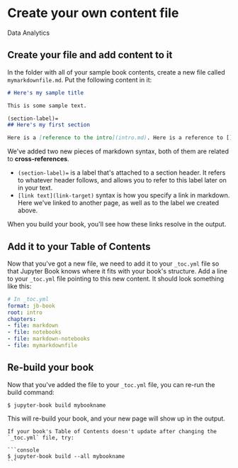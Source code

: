 # Create your own content file

Data Analytics
## Create your file and add content to it

In the folder with all of your sample book contents, create a new file called `mymarkdownfile.md`. Put the following content in it:

```md
# Here's my sample title

This is some sample text.

(section-label)=
## Here's my first section

Here is a [reference to the intro](intro.md). Here is a reference to [](section-label).
```

We've added two new pieces of markdown syntax, both of them are related to **cross-references**.

- `(section-label)=` is a label that's attached to a section header. It refers to whatever header follows, and allows you to refer to this label later on in your text.
- `[link text](link-target)` syntax is how you specify a link in markdown. Here we've linked to another page, as well as to the label we created above.

When you build your book, you'll see how these links resolve in the output.

## Add it to your Table of Contents

Now that you've got a new file, we need to add it to your `_toc.yml` file so that Jupyter Book knows where it fits with your book's structure.
Add a line to your `_toc.yml` file pointing to this new content. It should look something like this:

```yaml
# In _toc.yml
format: jb-book
root: intro
chapters:
- file: markdown
- file: notebooks
- file: markdown-notebooks
- file: mymarkdownfile
```

## Re-build your book

Now that you've added the file to your `_toc.yml` file, you can re-run the build command:

```console
$ jupyter-book build mybookname
```

This will re-build your book, and your new page will show up in the output.

````{tip}
If your book's Table of Contents doesn't update after changing the `_toc.yml` file, try:

```console
$ jupyter-book build --all mybookname
```
````
